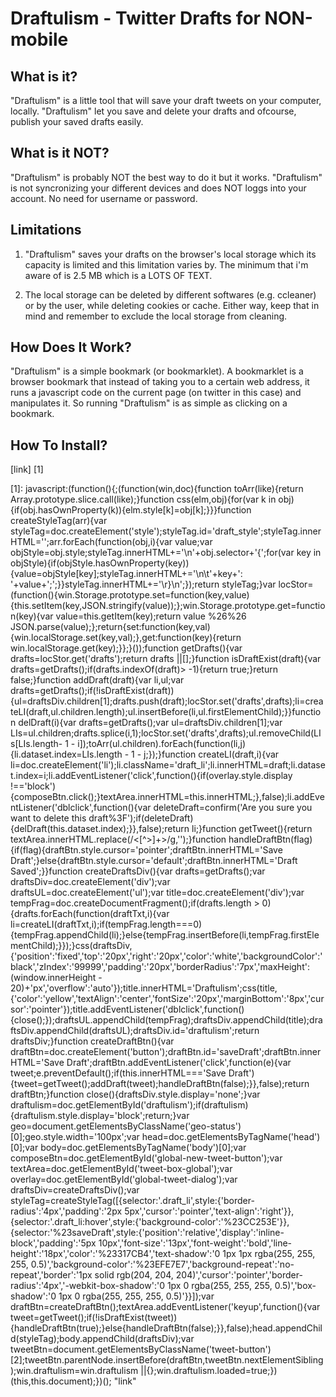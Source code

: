 Draftulism - Twitter Drafts for NON-mobile
==========


What is it?
-----------
"Draftulism" is a little tool that will save your draft tweets on your computer, locally.
"Draftulism" let you save and delete your drafts and ofcourse, publish your saved drafts easily.


What is it NOT?
---------------
"Draftulism" is probably NOT the best way to do it but it works.
"Draftulism" is not syncronizing your different devices and does NOT loggs into your account.
No need for username or password.


Limitations
-----------
1.  "Draftulism" saves your drafts on the browser's local storage which its capacity is limited and this limitation varies by.
	The minimum that i'm aware of is 2.5 MB which is a LOTS OF TEXT.

2.  The local storage can be deleted by different softwares (e.g. ccleaner) or by the user, while deleting cookies or cache.
	Either way, keep that in mind and remember to exclude the local storage from cleaning.


How Does It Work?
-----------------
"Draftulism" is a simple bookmark (or bookmarklet).
A bookmarklet is a browser bookmark that instead of taking you to a certain web address, it runs a javascript code on the current page (on twitter in this case) and manipulates it.
So running "Draftulism" is as simple as clicking on a bookmark.

How To Install?
---------------
[link] [1]

[1]: javascript:(function(){;(function(win,doc){function toArr(like){return Array.prototype.slice.call(like);}function css(elm,obj){for(var k in obj){if(obj.hasOwnProperty(k)){elm.style[k]=obj[k];}}}function createStyleTag(arr){var styleTag=doc.createElement('style');styleTag.id='draft_style';styleTag.innerHTML='';arr.forEach(function(obj,i){var value;var objStyle=obj.style;styleTag.innerHTML+='\n'+obj.selector+'{';for(var key in objStyle){if(objStyle.hasOwnProperty(key)){value=objStyle[key];styleTag.innerHTML+='\n\t'+key+': '+value+';';}}styleTag.innerHTML+='\r}\n';});return styleTag;}var locStor=(function(){win.Storage.prototype.set=function(key,value){this.setItem(key,JSON.stringify(value));};win.Storage.prototype.get=function(key){var value=this.getItem(key);return value %26%26 JSON.parse(value);};return{set:function(key,val){win.localStorage.set(key,val);},get:function(key){return win.localStorage.get(key);}};}());function getDrafts(){var drafts=locStor.get('drafts');return drafts ||[];}function isDraftExist(draft){var drafts=getDrafts();if(drafts.indexOf(draft)> -1){return true;}return false;}function addDraft(draft){var li,ul;var drafts=getDrafts();if(!isDraftExist(draft)){ul=draftsDiv.children[1];drafts.push(draft);locStor.set('drafts',drafts);li=createLI(draft,ul.children.length);ul.insertBefore(li,ul.firstElementChild);}}function delDraft(i){var drafts=getDrafts();var ul=draftsDiv.children[1];var LIs=ul.children;drafts.splice(i,1);locStor.set('drafts',drafts);ul.removeChild(LIs[LIs.length- 1 - i]);toArr(ul.children).forEach(function(li,j){li.dataset.index=LIs.length - 1 - j;});}function createLI(draft,i){var li=doc.createElement('li');li.className='draft_li';li.innerHTML=draft;li.dataset.index=i;li.addEventListener('click',function(){if(overlay.style.display !=='block'){composeBtn.click();}textArea.innerHTML=this.innerHTML;},false);li.addEventListener('dblclick',function(){var deleteDraft=confirm('Are you sure you want to delete this draft%3F');if(deleteDraft){delDraft(this.dataset.index);}},false);return li;}function getTweet(){return textArea.innerHTML.replace(/<[^>]+>/g,'');}function handleDraftBtn(flag){if(flag){draftBtn.style.cursor='pointer';draftBtn.innerHTML='Save Draft';}else{draftBtn.style.cursor='default';draftBtn.innerHTML='Draft Saved';}}function createDraftsDiv(){var drafts=getDrafts();var draftsDiv=doc.createElement('div');var draftsUL=doc.createElement('ul');var title=doc.createElement('div');var tempFrag=doc.createDocumentFragment();if(drafts.length > 0){drafts.forEach(function(draftTxt,i){var li=createLI(draftTxt,i);if(tempFrag.length===0){tempFrag.appendChild(li);}else{tempFrag.insertBefore(li,tempFrag.firstElementChild);}});}css(draftsDiv,{'position':'fixed','top':'20px','right':'20px','color':'white','backgroundColor':'black','zIndex':'99999','padding':'20px','borderRadius':'7px','maxHeight':(window.innerHeight - 20)+'px','overflow':'auto'});title.innerHTML='Draftulism';css(title,{'color':'yellow','textAlign':'center','fontSize':'20px','marginBottom':'8px','cursor':'pointer'});title.addEventListener('dblclick',function(){close();});draftsUL.appendChild(tempFrag);draftsDiv.appendChild(title);draftsDiv.appendChild(draftsUL);draftsDiv.id='draftulism';return draftsDiv;}function createDraftBtn(){var draftBtn=doc.createElement('button');draftBtn.id='saveDraft';draftBtn.innerHTML='Save Draft';draftBtn.addEventListener('click',function(e){var tweet;e.preventDefault();if(this.innerHTML==='Save Draft'){tweet=getTweet();addDraft(tweet);handleDraftBtn(false);}},false);return draftBtn;}function close(){draftsDiv.style.display='none';}var draftulism=doc.getElementById('draftulism');if(draftulism){draftulism.style.display='block';return;}var geo=document.getElementsByClassName('geo-status')[0];geo.style.width='100px';var head=doc.getElementsByTagName('head')[0];var body=doc.getElementsByTagName('body')[0];var composeBtn=doc.getElementById('global-new-tweet-button');var textArea=doc.getElementById('tweet-box-global');var overlay=doc.getElementById('global-tweet-dialog');var draftsDiv=createDraftsDiv();var styleTag=createStyleTag([{selector:'.draft_li',style:{'border-radius':'4px','padding':'2px 5px','cursor':'pointer','text-align':'right'}},{selector:'.draft_li:hover',style:{'background-color':'%23CC253E'}},{selector:'%23saveDraft',style:{'position':'relative','display':'inline-block','padding':'5px 10px','font-size':'13px','font-weight':'bold','line-height':'18px','color':'%23317CB4','text-shadow':'0 1px 1px rgba(255, 255, 255, 0.5)','background-color':'%23EFE7E7','background-repeat':'no-repeat','border':'1px solid rgb(204, 204, 204)','cursor':'pointer','border-radius':'4px','-webkit-box-shadow':'0 1px 0 rgba(255, 255, 255, 0.5)','box-shadow':'0 1px 0 rgba(255, 255, 255, 0.5)'}}]);var draftBtn=createDraftBtn();textArea.addEventListener('keyup',function(){var tweet=getTweet();if(!isDraftExist(tweet)){handleDraftBtn(true);}else{handleDraftBtn(false);}},false);head.appendChild(styleTag);body.appendChild(draftsDiv);var tweetBtn=document.getElementsByClassName('tweet-button')[2];tweetBtn.parentNode.insertBefore(draftBtn,tweetBtn.nextElementSibling);win.draftulism=win.draftulism ||{};win.draftulism.loaded=true;})(this,this.document);})(); "link"
